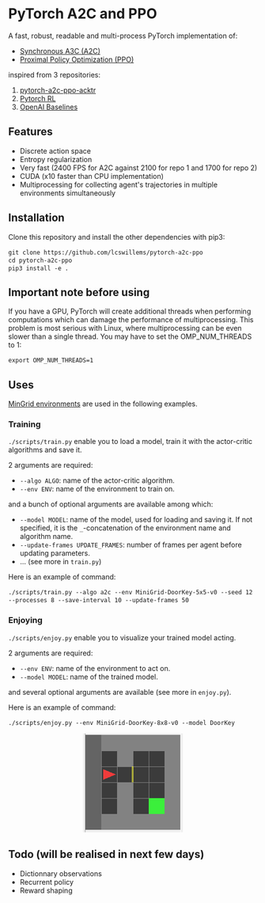 # PyTorch A2C and PPO

A fast, robust, readable and multi-process PyTorch implementation of:

- [Synchronous A3C (A2C)](https://arxiv.org/pdf/1602.01783.pdf)
- [Proximal Policy Optimization (PPO)](https://arxiv.org/pdf/1707.06347.pdf)

inspired from 3 repositories:

1. [pytorch-a2c-ppo-acktr](https://github.com/ikostrikov/pytorch-a2c-ppo-acktr)
2. [Pytorch RL](https://github.com/Khrylx/PyTorch-RL)
3. [OpenAI Baselines](https://github.com/openai/baselines)

## Features

- Discrete action space
- Entropy regularization
- Very fast (2400 FPS for A2C against 2100 for repo 1 and 1700 for repo 2)
- CUDA (x10 faster than CPU implementation)
- Multiprocessing for collecting agent's trajectories in multiple environments simultaneously

## Installation

Clone this repository and install the other dependencies with pip3:

```
git clone https://github.com/lcswillems/pytorch-a2c-ppo
cd pytorch-a2c-ppo
pip3 install -e .
```

## Important note before using

If you have a GPU, PyTorch will create additional threads when performing computations which can damage the performance of multiprocessing. This problem is most serious with Linux, where multiprocessing can be even slower than a single thread. You may have to set the OMP_NUM_THREADS to 1:

```
export OMP_NUM_THREADS=1
```

## Uses

[MinGrid environments](https://github.com/maximecb/gym-minigrid) are used in the following examples.

### Training

`./scripts/train.py` enable you to load a model, train it with the actor-critic algorithms and save it.

2 arguments are required:
- `--algo ALGO`: name of the actor-critic algorithm.
- `--env ENV`: name of the environment to train on.

and a bunch of optional arguments are available among which:
- `--model MODEL`: name of the model, used for loading and saving it. If not specified, it is the `_`-concatenation of the environment name and algorithm name.
- `--update-frames UPDATE_FRAMES`: number of frames per agent before updating parameters.
- ... (see more in `train.py`)

Here is an example of command:
```
./scripts/train.py --algo a2c --env MiniGrid-DoorKey-5x5-v0 --seed 12 --processes 8 --save-interval 10 --update-frames 50
```

### Enjoying

`./scripts/enjoy.py` enable you to visualize your trained model acting.

2 arguments are required:
- `--env ENV`: name of the environment to act on.
- `--model MODEL`: name of the trained model.

and several optional arguments are available (see more in `enjoy.py`).

Here is an example of command:
```
./scripts/enjoy.py --env MiniGrid-DoorKey-8x8-v0 --model DoorKey
```

<p align="center"><img src="README-images/enjoy-doorkey.gif"></p>

## Todo (will be realised in next few days)

- Dictionnary observations
- Recurrent policy
- Reward shaping